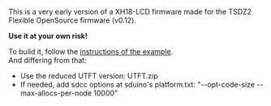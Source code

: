 This is a very early version of a XH18-LCD firmware made for the TSDZ2 Flexible OpenSource firmware (v0.12).

**Use it at your own risk!**

To build it, follow the [instructions of the example](../README.md).  
And differing from that:
* Use the reduced UTFT version: UTFT.zip
* If needed, add sdcc options at sduino's platform.txt: "--opt-code-size --max-allocs-per-node 10000"
